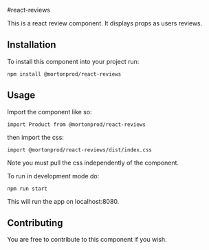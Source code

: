 #react-reviews

This is a react review component. It displays props as users reviews.

## Installation
To install this component into your project run:

`npm install @mortonprod/react-reviews`


## Usage

Import the component like so:

`
import Product from @mortonprod/react-reviews
`


then import the css:


`
import @mortonprod/react-reviews/dist/index.css
` 

Note you must pull the css independently of the component. 


To run in development mode do:

`
npm run start
`

This will run the app on localhost:8080.

## Contributing

You are free to contribute to this component if you wish.
